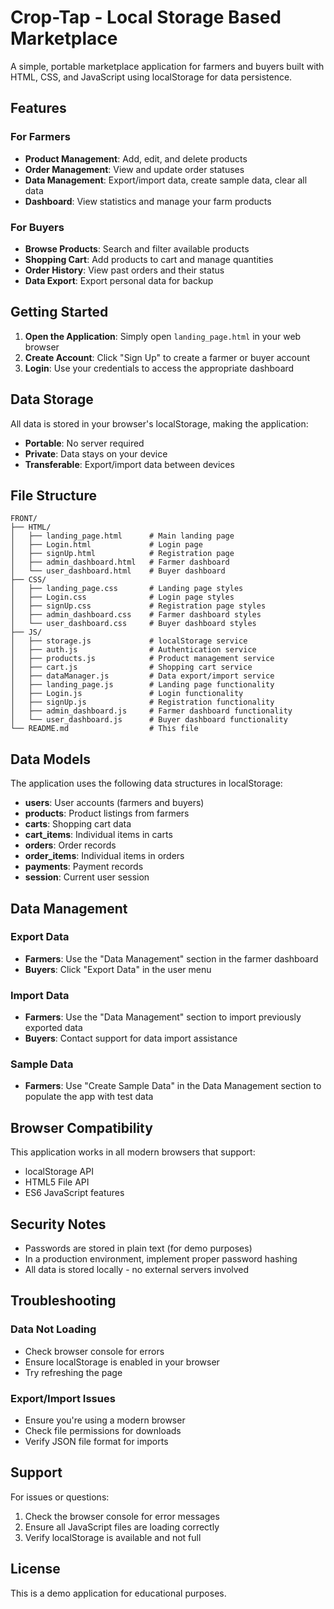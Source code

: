 # Crop-Tap - Local Storage Based Marketplace

A simple, portable marketplace application for farmers and buyers built with HTML, CSS, and JavaScript using localStorage for data persistence.

## Features

### For Farmers
- **Product Management**: Add, edit, and delete products
- **Order Management**: View and update order statuses
- **Data Management**: Export/import data, create sample data, clear all data
- **Dashboard**: View statistics and manage your farm products

### For Buyers
- **Browse Products**: Search and filter available products
- **Shopping Cart**: Add products to cart and manage quantities
- **Order History**: View past orders and their status
- **Data Export**: Export personal data for backup

## Getting Started

1. **Open the Application**: Simply open `landing_page.html` in your web browser
2. **Create Account**: Click "Sign Up" to create a farmer or buyer account
3. **Login**: Use your credentials to access the appropriate dashboard

## Data Storage

All data is stored in your browser's localStorage, making the application:
- **Portable**: No server required
- **Private**: Data stays on your device
- **Transferable**: Export/import data between devices

## File Structure

```
FRONT/
├── HTML/
│   ├── landing_page.html      # Main landing page
│   ├── Login.html             # Login page
│   ├── signUp.html            # Registration page
│   ├── admin_dashboard.html   # Farmer dashboard
│   └── user_dashboard.html    # Buyer dashboard
├── CSS/
│   ├── landing_page.css       # Landing page styles
│   ├── Login.css              # Login page styles
│   ├── signUp.css             # Registration page styles
│   ├── admin_dashboard.css    # Farmer dashboard styles
│   └── user_dashboard.css     # Buyer dashboard styles
├── JS/
│   ├── storage.js             # localStorage service
│   ├── auth.js                # Authentication service
│   ├── products.js            # Product management service
│   ├── cart.js                # Shopping cart service
│   ├── dataManager.js         # Data export/import service
│   ├── landing_page.js        # Landing page functionality
│   ├── Login.js               # Login functionality
│   ├── signUp.js              # Registration functionality
│   ├── admin_dashboard.js     # Farmer dashboard functionality
│   └── user_dashboard.js      # Buyer dashboard functionality
└── README.md                  # This file
```

## Data Models

The application uses the following data structures in localStorage:

- **users**: User accounts (farmers and buyers)
- **products**: Product listings from farmers
- **carts**: Shopping cart data
- **cart_items**: Individual items in carts
- **orders**: Order records
- **order_items**: Individual items in orders
- **payments**: Payment records
- **session**: Current user session

## Data Management

### Export Data
- **Farmers**: Use the "Data Management" section in the farmer dashboard
- **Buyers**: Click "Export Data" in the user menu

### Import Data
- **Farmers**: Use the "Data Management" section to import previously exported data
- **Buyers**: Contact support for data import assistance

### Sample Data
- **Farmers**: Use "Create Sample Data" in the Data Management section to populate the app with test data

## Browser Compatibility

This application works in all modern browsers that support:
- localStorage API
- HTML5 File API
- ES6 JavaScript features

## Security Notes

- Passwords are stored in plain text (for demo purposes)
- In a production environment, implement proper password hashing
- All data is stored locally - no external servers involved

## Troubleshooting

### Data Not Loading
- Check browser console for errors
- Ensure localStorage is enabled in your browser
- Try refreshing the page

### Export/Import Issues
- Ensure you're using a modern browser
- Check file permissions for downloads
- Verify JSON file format for imports

## Support

For issues or questions:
1. Check the browser console for error messages
2. Ensure all JavaScript files are loading correctly
3. Verify localStorage is available and not full

## License

This is a demo application for educational purposes.
